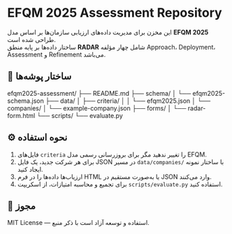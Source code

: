 # EFQM 2025 Assessment Repository

این مخزن برای مدیریت داده‌های ارزیابی سازمان‌ها بر اساس مدل **EFQM 2025** طراحی شده است.  
ساختار داده‌ها بر پایه منطق **RADAR** شامل چهار مؤلفه Approach، Deployment، Assessment و Refinement می‌باشد.  

## 📁 ساختار پوشه‌ها
efqm2025-assessment/
├── README.md
├── schema/
│   └── efqm2025-schema.json
├── data/
│   ├── criteria/
│   │   └── efqm2025.json
│   └── companies/
│       └── example-company.json
├── forms/
│   └── radar-form.html
└── scripts/
    └── evaluate.py


## ⚙️ نحوه استفاده
1. فایل‌های `criteria` را تغییر ندهید مگر برای بروزرسانی رسمی مدل EFQM.
2. برای هر شرکت جدید، یک فایل JSON در مسیر `data/companies/` با ساختار نمونه ایجاد کنید.
3. ارزیاب‌ها داده‌ها را در فرم HTML یا به‌صورت مستقیم در JSON وارد می‌کنند.
4. برای تجمیع و محاسبه امتیازات، از اسکریپت `scripts/evaluate.py` استفاده کنید.

## 📜 مجوز
MIT License — استفاده و توسعه آزاد است با ذکر منبع.

